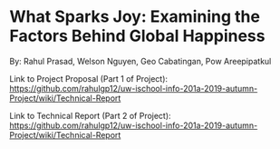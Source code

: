 # What Sparks Joy: Examining the Factors Behind Global Happiness

By: Rahul Prasad, Welson Nguyen, Geo Cabatingan, Pow Areepipatkul

Link to Project Proposal (Part 1 of Project):
https://github.com/rahulgp12/uw-ischool-info-201a-2019-autumn-Project/wiki/Technical-Report

Link to Technical Report (Part 2 of Project):
https://github.com/rahulgp12/uw-ischool-info-201a-2019-autumn-Project/wiki/Technical-Report

